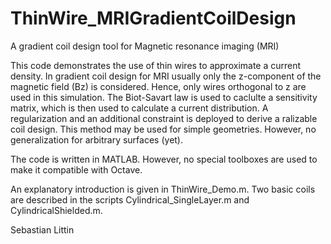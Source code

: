 # ThinWire_MRIGradientCoilDesign
A gradient coil design tool for Magnetic resonance imaging (MRI)

This code demonstrates the use of thin wires to approximate a current
density. In gradient coil design for MRI usually only the z-component
of the magnetic field (Bz) is considered. Hence, only wires orthogonal to
z are used in this simulation. The Biot-Savart law is used to caclulte a 
sensitivity matrix, which is then used to calculate a current 
distribution. A regularization and an additional constraint is deployed to 
derive a ralizable coil design.
This method may be used for simple geometries. However, no generalization
for arbitrary surfaces (yet).

The code is written in MATLAB. However, no special toolboxes are used to 
make it compatible with Octave.

An explanatory introduction is given in ThinWire_Demo.m. Two basic coils
are described in the scripts Cylindrical_SingleLayer.m and 
CylindricalShielded.m.

Sebastian Littin
